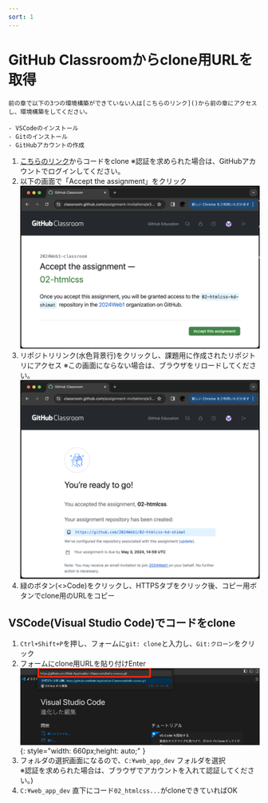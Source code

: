```yaml
---
sort: 1
---
```


# GitHub Classroomからclone用URLを取得

```warning
前の章で以下の3つの環境構築ができていない人は[こちらのリンク]()から前の章にアクセスし、環境構築をしてください。

- VSCodeのインストール
- Gitのインストール
- GitHubアカウントの作成
```

1. [こちらのリンク]()からコードをclone
   ※認証を求められた場合は、GitHubアカウントでログインしてください。
2. 以下の画面で「Accept the assignment」をクリック
    ![](./images/accept_the_assignment.png)
3. リポジトリリンク(水色背景行)をクリックし、課題用に作成されたリポジトリにアクセス
   ※この画面にならない場合は、ブラウザをリロードしてください。<br>
    ![](./images/repository_link.png)
4. 緑のボタン(<>Code)をクリックし、HTTPSタブをクリック後、コピー用ボタンでclone用のURLをコピー

## VSCode(Visual Studio Code)でコードをclone

1. `Ctrl+Shift+P`を押し、フォームに`git: clone`と入力し、`Git:クローン`をクリック
2. フォームにclone用URLを貼り付けEnter<br>
    ![](./images/Aspose.Words.aedafcf0-3819-4263-af12-50337a38362b.017.png){: style="width: 660px;height: auto;" }
3. フォルダの選択画面になるので、`C:¥web_app_dev` フォルダを選択<br>
   ※認証を求められた場合は、ブラウザでアカウントを入れて認証してください。)
4. `C:¥web_app_dev` 直下にコード`02_htmlcss...`がcloneできていればOK
